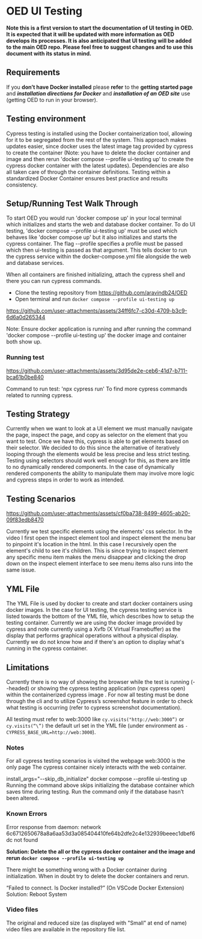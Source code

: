 # OED UI Testing

**Note this is a first version to start the documentation of UI testing in OED. It is expected that it will be updated with more information as OED develops its processes. It is also anticipated that UI testing will be added to the main OED repo. Please feel free to suggest changes and to use this document with its status in mind.**

## Requirements

If you **don’t have Docker installed** please **refer** to the **getting started page** and ***installation directions for Docker*** and ***installation of an OED site*** use (getting OED to run in your browser).

## Testing environment

Cypress testing is installed using the Docker containerization tool, allowing for it to be segregated from the rest of the system. This approach makes updates easier, since docker uses the latest image tag provided by cypress to create the container (Note: you have to delete the docker container and image and then rerun 'docker compose --profile ui-testing up' to create the cypress docker container with the latest updates). Dependencies are also all taken care of through the container definitions. Testing within a standardized Docker Container ensures best practice and results consistency.

## Setup/Running Test Walk Through

To start OED you would run 'docker compose up' in your local terminal which initializes and starts the web and database docker container. To do UI testing, 'docker compose --profile ui-testing up' must be used which behaves like 'docker compose up' but it also initializes and starts the cypress container. The flag --profile specifies a profile must be passed which then ui-testing is passed as that argument. This tells docker to run the cypress service within the docker-compose.yml file alongside the web and database services.

When all containers are finished initializing, attach the cypress shell and there you can run cypress commands.

- Clone the testing repository from https://github.com/aravindb24/OED
- Open terminal and run ``docker compose --profile ui-testing up``

<!--
A few notes on adding video:
1. Go to the GitHub web version of this file. Edit it. drag-and-drop the desired video file where you want it, save/commit the changes.
2. There currently is a file size limit for adding files (maybe 10 MB?). If the mp4 file is too large then its size should be reduced. One option is VLC (see https://www.digitalcitizen.life/make-video-smaller-windows-10/, for example). Do: Media > Convert/save, choose file with Add, click Convert/Save, under Settings use a smaller Profile such as Video for Youtube HD, set the Destination file & click Start.
 -->
https://github.com/user-attachments/assets/34ff6fc7-c30d-4709-b3c9-6d6a0d265344

Note: Ensure docker application is running and after running the command 'docker compose --profile ui-testing up' the docker image and container both show up.

### Running test

https://github.com/user-attachments/assets/3d95de2e-ceb6-41d7-b711-bca61b0be840

Command to run test: 'npx cypress run'
To find more cypress commands related to running cypress.

## Testing Strategy

Currently when we want to look at a UI element we must manually navigate the page, inspect the page, and copy as selector on the element that you want to test. Once we have this, cypress is able to get elements based on their selector. We decided to do this since the alternative of iteratively looping through the elements would be less precise and less strict testing. Testing using selectors should work well enough for this, as there are little to no dynamically rendered components. In the case of dynamically rendered components the ability to manipulate them may involve more logic and cypress steps in order to work as intended.

## Testing Scenarios

https://github.com/user-attachments/assets/cf0ba738-8499-4605-ab20-09f83edb8470

Currently we test specific elements using the elements' css selector. In the video I first open the inspect element tool and inspect element the menu bar to pinpoint it's location in the html. In this case I recursively open the element's child to see it's children. This is
since trying to inspect element any specific menu item makes the menu disappear and clicking the drop down on the inspect element interface to see menu items also runs into the same issue.

## YML File

The YML File is used by docker to create and start docker containers using docker images. In the case for UI testing, the cypress testing service is listed towards the bottom of the YML file, which describes how to setup the testing container. Currently we are using the docker image provided by cypress and note currently using a Xvfb (X Virtual Framebuffer) as the display that performs graphical operations without a physical display. Currently we do not know how and if there's an option to display what's running in the cypress container. 

## Limitations

Currently there is no way of showing the browser while the test is running (--headed) or showing the cypress testing application (npx cypress open) within the containerized cypress image . For now all testing must be done through the cli and to utilize Cypress’s screenshot feature in order to check what testing is occurring (refer to cypress screenshot documentation).

All testing must refer to web:3000 like ``cy.visits("http://web:3000”)`` or ``cy.visits(“\”)`` the default url set in the YML file (under environment as ``- CYPRESS_BASE_URL=http://web:3000``).

### Notes

For all cypress testing scenarios is visited the webpage web:3000 is the only page
The cypress container nicely interacts with the web container.

install_args="--skip_db_initialize" docker compose --profile ui-testing up
Running the command above skips initializing the database container which saves time during testing. Run the command only if the database hasn’t been altered.

### Known Errors

Error response from daemon: network 6c6712650678a8a6aa53d3a085404410fe64b2dfe2c4e132939beeec1dbef6dc not found

**Solution: Delete the all or the cypress  docker  container and the image and rerun ``docker compose --profile ui-testing up``**

There might be something wrong with a Docker container during initialization. When in doubt try to delete the docker containers and rerun.

“Failed to connect. Is Docker installed?” (On VSCode Docker Extension)
Solution: Reboot System

### Video files

The original and reduced size (as displayed with "Small" at end of name) video files are available in the repository file list.
